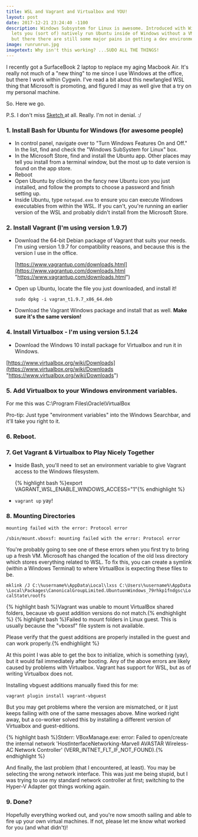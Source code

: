 ```yaml
---
title: WSL and Vagrant and Virtualbox and YOU!
layout: post
date: 2017-12-21 23:24:40 -1100
description: Windows Subsystem for Linux is awesome. Introduced with Windows 10, it
  lets you (sort of) natively run Ubuntu inside of Windows without a VM. It's great,
  but there there are still some major pains in getting a dev environment working.
image: runrunrun.jpg
imagetext: Why isn't this working? ...SUDO ALL THE THINGS!
---
```

I recently got a SurfaceBook 2 laptop to replace my aging Macbook Air. It's really not much of a "new thing" to me since I use Windows at the office, but there I work within Cygwin. I've read a bit about this newfangled WSL thing that Microsoft is promoting, and figured I may as well give that a try on my personal machine.

So. Here we go.

P.S. I don't miss [Sketch ](https://www.sketchapp.com/) at all. Really. I'm not in denial. :/

### 1. Install Bash for Ubuntu for Windows (for awesome people)

* In control panel, navigate over to "Turn Windows Features On and Off." In the list, find and check the "Windows SubSystem for Linux" box.
* In the Microsoft Store, find and install the Ubuntu app. Other places may tell you install from a terminal window, but the most up to date version is found on the app store.
* Reboot
* Open Ubuntu by clicking on the fancy new Ubuntu icon you just installed, and follow the prompts to choose a password and finish setting up.
* Inside Ubuntu, type `notepad.exe` to ensure you can execute Windows executables from within the WSL. If you can't, you're running an earlier version of the WSL and probably didn't install from the Microsoft Store.

### 2. Install Vagrant (I'm using version 1.9.7)

* Download the 64-bit Debian package of Vagrant that suits your needs. I'm using version 1.9.7 for compatibility reasons, and because this is the version I use in the office.

  [https://www.vagrantup.com/downloads.html](https://www.vagrantup.com/downloads.html "https://www.vagrantup.com/downloads.html")
* Open up Ubuntu, locate the file you just downloaded, and install it!

  `sudo dpkg -i vagran_t1.9.7_x86_64.deb`
* Download the Vagrant Windows package and install that as well. **Make sure it's the same version!**

### 4. Install Virtualbox - I'm using version 5.1.24

* Download the Windows 10 install package for Virtualbox and run it in Windows.

[https://www.virtualbox.org/wiki/Downloads](https://www.virtualbox.org/wiki/Downloads "https://www.virtualbox.org/wiki/Downloads")

### 5. Add Virtualbox to your Windows environment variables.

For me this was C:\\Program Files\\Oracle\\VirtualBox

Pro-tip: Just type "environment variables" into the Windows Searchbar, and it'll take you right to it.

### 6. Reboot.

### 7. Get Vagrant & Virtualbox to Play Nicely Together

* Inside Bash, you'll need to set an environment variable to give Vagrant access to the Windows filesystem.

   {% highlight bash %}export VAGRANT_WSL_ENABLE_WINDOWS_ACCESS="1"{% endhighlight %}
* `vagrant up` yay!

### 8. Mounting Directories

`mounting failed with the error: Protocol error`

`/sbin/mount.vboxsf: mounting failed with the error: Protocol error`

You're probably going to see one of these errors when you first try to bring up a fresh VM. Microsoft has changed the location of the old lxss directory which stores everything related to WSL. To fix this, you can create a symlink (within a Windows Terminal) to where VirtualBox is expecting these files to be.

`mklink /J C:\%username%\AppData\Local\lxss C:\Users\%username%\AppData\Local\Packages\CanonicalGroupLimited.UbuntuonWindows_79rhkp1fndgsc\LocalState\rootfs`

{% highlight bash %}Vagrant was unable to mount VirtualBox shared folders, because vb guest addition versions do not match.{% endhighlight %}
{% highlight bash %}Failed to mount folders in Linux guest. This is usually because the "vboxsf" file system is not available.

Please verify that the guest additions are properly installed in the guest and can work properly.{% endhighlight %}

At this point I was able to get the box to initialize, which is something (yay), but it would fail immediately after booting. Any of the above errors are likely caused by problems with Virtualbox. Vagrant has support for WSL, but as of writing Virtualbox does not.

Installing vbguest additions manually fixed this for me:

`vagrant plugin install vagrant-vbguest`

But you may get problems where the version are mismatched, or it just keeps failing with one of the same messages above. Mine worked right away, but a co-worker solved this by installing a different version of Virtualbox and guest-editions.

{% highlight bash %}Stderr: VBoxManage.exe: error: Failed to open/create the internal network 'HostInterfaceNetworking-Marvell AVASTAR Wireless-AC Network Controller' (VERR_INTNET_FLT_IF_NOT_FOUND).{% endhighlight %}

And finally, the last problem (that I encountered, at least). You may be selecting the wrong network interface. This was just me being stupid, but I was trying to use my standard network controller at first; switching to the Hyper-V Adapter got things working again.

### 9. Done?

Hopefully everything worked out, and you're now smooth sailing and able to fire up your own virtual machines. If not, please let me know what worked for you (and what didn't)!
